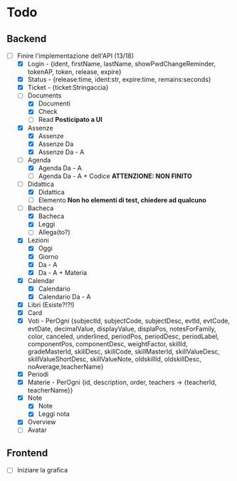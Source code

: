 # Todo
## Backend
- [ ] Finire l'implementazione dell'API (13/18)
  - [X] Login  - {ident, firstName, lastName, showPwdChangeReminder, tokenAP, token, release, expire} 
  - [X] Status - {release:time, ident:str, expire:time, remains:seconds}
  - [X] Ticket - {ticket:Stringaccia}
  - [ ] Documents
    - [X] Documenti 
    - [X] Check
    - [ ] Read **Posticipato a UI**
  - [X] Assenze
    - [X] Assenze
    - [X] Assenze Da
    - [X] Assenze Da - A
  - [ ] Agenda
    - [X] Agenda Da - A
    - [ ] Agenda Da - A + Codice **ATTENZIONE: NON FINITO**
  - [ ] Didattica
    - [X] Didattica 
    - [ ] Elemento **Non ho elementi di test, chiedere ad qualcuno**
  - [ ] Bacheca
    - [X] Bacheca 
    - [X] Leggi
    - [ ] Allega(to?)
  - [X] Lezioni
    - [X] Oggi
    - [X] Giorno
    - [X] Da - A
    - [X] Da - A + Materia
  - [X] Calendar
    - [X] Calendario
    - [X] Calendario Da - A
  - [X] Libri (Esiste?!?!)
  - [X] Card
  - [X] Voti - PerOgni {subjectId, subjectCode, subjectDesc, evtId, evtCode, evtDate, decimalValue, displayValue, displaPos, notesForFamily, color, canceled, underlined, periodPos, periodDesc, periodLabel, componentPos, componentDesc, weightFactor, skillId, gradeMasterId, skillDesc, skillCode, skillMasterId, skillValueDesc, skillValueShortDesc, skillValueNote, oldskillId, oldskillDesc, noAverage,teacherName}
  - [X] Periodi
  - [X] Materie - PerOgni {id, description, order, teachers -> {teacherId, teacherName}}
  - [X] Note
    - [X] Note 
    - [X] Leggi nota
  - [X] Overview
  - [ ] Avatar

## Frontend
- [ ] Iniziare la grafica